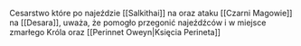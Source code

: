 Cesarstwo które po najeździe [[Salkithai]] na oraz ataku [[Czarni Magowie]] na [[Desara]], uważa, że pomogło przegonić najeźdźców i w miejsce zmarłego Króla oraz [[Perinnet Oweyn|Księcia Perineta]]